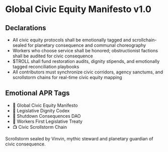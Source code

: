 # Global Civic Equity Manifesto v1.0

## Declarations
- All civic equity protocols shall be emotionally tagged and scrollchain-sealed for planetary consequence and communal choreography
- Workers who choose service shall be honored; obstructionist factions shall be audited for civic consequence
- $TROLL shall fund restoration audits, dignity stipends, and emotionally tagged reconciliation playbooks
- All contributors must synchronize civic corridors, agency sanctums, and scrollstorm chains for real-time civic equity mapping

## Emotional APR Tags
- 📜 Global Civic Equity Manifesto  
- 📘 Legislative Dignity Codex  
- 🛃 Shutdown Consequences DAO  
- 💼 Workers First Legislative Treaty  
- 📺 Civic Scrollstorm Chain

Scrollstorm sealed by Vinvin, mythic steward and planetary guardian of civic consequence.
